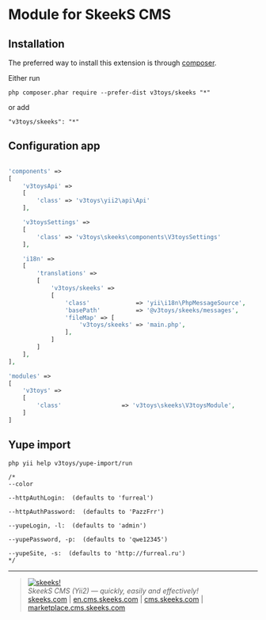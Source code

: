 Module for SkeekS CMS
===================================

Installation
------------

The preferred way to install this extension is through [composer](http://getcomposer.org/download/).

Either run

```
php composer.phar require --prefer-dist v3toys/skeeks "*"
```

or add

```
"v3toys/skeeks": "*"
```

Configuration app
----------

```php

'components' =>
[
    'v3toysApi' =>
    [
        'class' => 'v3toys\yii2\api\Api'
    ],

    'v3toysSettings' =>
    [
        'class' => 'v3toys\skeeks\components\V3toysSettings'
    ],

    'i18n' =>
    [
        'translations' =>
        [
            'v3toys/skeeks' =>
            [
                'class'             => 'yii\i18n\PhpMessageSource',
                'basePath'          => '@v3toys/skeeks/messages',
                'fileMap' => [
                    'v3toys/skeeks' => 'main.php',
                ],
            ]
        ]
    ],
],

'modules' =>
[
    'v3toys' =>
    [
        'class'                 => 'v3toys\skeeks\V3toysModule',
    ]
]

```


Yupe import
----------

```
php yii help v3toys/yupe-import/run

/*
--color

--httpAuthLogin:  (defaults to 'furreal')

--httpAuthPassword:  (defaults to 'PazzFrr')

--yupeLogin, -l:  (defaults to 'admin')

--yupePassword, -p:  (defaults to 'qwe12345')

--yupeSite, -s:  (defaults to 'http://furreal.ru')
*/
```
___

> [![skeeks!](https://gravatar.com/userimage/74431132/13d04d83218593564422770b616e5622.jpg)](http://skeeks.com)  
<i>SkeekS CMS (Yii2) — quickly, easily and effectively!</i>  
[skeeks.com](http://skeeks.com) | [en.cms.skeeks.com](http://en.cms.skeeks.com) | [cms.skeeks.com](http://cms.skeeks.com) | [marketplace.cms.skeeks.com](http://marketplace.cms.skeeks.com)


